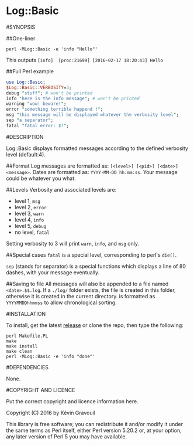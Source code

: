 Log::Basic
==========

#SYNOPSIS

##One-liner
```
perl -MLog::Basic -e 'info "Hello"'
```
This outputs `[info]  [proc:21699] [2016-02-17 18:20:43] Hello`

##Full Perl example
```perl
use Log::Basic;
$Log::Basic::VERBOSITY=3;
debug "stuff"; # won't be printed
info "here is the info message"; # won't be printed
warning "wow! beware!";
error "something terrible happend !";
msg "this message will be displayed whatever the verbosity level";
sep "a separator";
fatal "fatal error: $!";
```

#DESCRIPTION

Log::Basic displays formatted messages according to the defined verbosity level (default:4).

##Format
Log messages are formatted as: `[<level>] [<pid>] [<date>] <message>`.
Dates are formatted as: `YYYY-MM-DD hh:mm:ss`.
Your message could be whatever you what.

##Levels
Verbosity and associated levels are:
- level 1, `msg`
- level 2, `error`
- level 3, `warn`
- level 4, `info`
- level 5, `debug`
- no level, `fatal`

Setting verbosity to 3 will print `warn`, `info`, and `msg` only.

##Special cases
`fatal` is a special level, corresponding to perl's `die()`.

`sep` (stands for separator) is a special functions which displays a line of 80 dashes, with your message eventually.

##Saving to file
All messages will also be appended to a file named `<date>.$$.log`. If a `./log/` folder exists, the file is created in this folder, otherwise it is created in the current directory.
<date> is formatted as `YYYYMMDDhhmmss` to allow chronological sorting.

#INSTALLATION

To install, get the latest [release](https://github.com/keuv-grvl/perl-log-basic/releases) or clone the repo, then type the following:

```
perl Makefile.PL
make
make install
make clean
perl -MLog::Basic -e 'info "done"'
```

#DEPENDENCIES

None.

#COPYRIGHT AND LICENCE

Put the correct copyright and licence information here.

Copyright (C) 2016 by Kévin Gravouil

This library is free software; you can redistribute it and/or modify
it under the same terms as Perl itself, either Perl version 5.20.2 or,
at your option, any later version of Perl 5 you may have available.


